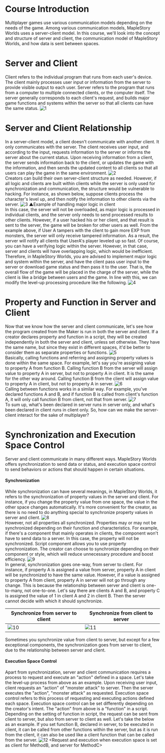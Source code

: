 # Course Introduction
Multiplayer games use various communication models depending on the needs of the game. Among various communication models, MapleStory Worlds uses a server-client model.
In this course, we'll look into the concept and structure of server and client, the communication model of MapleStory Worlds, and how data is sent between spaces.
# Server and Client
Client refers to the individual program that runs from each user's device. The client mainly processes user input or information from the server to provide visible output to each user.
Server refers to the program that runs from a computer to multiple connected clients, or the computer itself. The server generally corresponds to each client's request, and builds major game functions and systems within the server so that all clients can have the same status.
![1](https://mod-file.dn.nexoncdn.co.kr/bbs/1637228699029a52751daf6c943c0a46ca3ca575c1f9e.png "1")
# Server and Client Relationship
In a server-client model, a client doesn't communicate with another client. It only communicates with the server. The client receives user input, and according to the input, requests information to the server or informs the server about the current status. Upon receiving information from a client, the server sends information back to the client, or updates the game with the information, and then sends the updated content to all clients so that all users can play the game in the same environment.
![2](https://mod-file.dn.nexoncdn.co.kr/bbs/16564010009004884f83abef040418e46508302f1d989.png "2")
<br>
Creators can build their own server-client structure as needed. However, if all logic and clients are built within clients while the server is only used for synchronization and communication, the structure would be vulnerable to hacking. For instance, as shown below, suppose clients process the character's level up, and then notify the information to other clients via the server.
![3](https://mod-file.dn.nexoncdn.co.kr/bbs/1656401018765767a747699a14a67bfc9fd13ecf1fe18.png "3")
▲Example of handling major logic in client
<br>
In this case, the server will not be overloaded, as major logic is processed in individual clients, and the server only needs to send processed results to other clients.
However, if a user hacked his or her client, and that result is sent to the server, the game will be broken for other users as well.
From the example above, if User A tampers with the client to gain more EXP from monsters, the server will only receive tampered information. As a result, the server will notify all clients that UserA's player leveled up so fast.
Of course, you can have a verifying logic within the server. However, in that case, server and clients will have overlapping logic, which would be inefficient.
Therefore, in MapleStory Worlds, you are advised to implement major logic and system within the server, and have the client pass user input to the server or download game status and then pass it to the user. That is, the overall flow of the game will be placed in the charge of the server, while the client is like a bridge between users and the game.
In line with this, we can modify the level-up processing procedure like the following.
![4](https://mod-file.dn.nexoncdn.co.kr/bbs/16564010313405c510273dc4b4835af50a54f45b1967b.png "4")
<br>
# Property and Function in Server and Client
Now that we know how the server and client communicate, let's see how the program created from the Maker is run in both the server and client.
If a creator declares property and function in a script, they will be created independently in both the server and client, unless set otherwise.
They have the same name, but since they exist in different spaces, it'd be better to consider them as separate properties or functions.
![5](https://mod-file.dn.nexoncdn.co.kr/bbs/1656401057975779ce7742c954859a422193c5a0eb220.png "5")
<br>
Basically, calling functions and referring and assigning property values is done within the same space.
For example, let's say you're assigning value to property A from function B. Calling function B from the server will assign value to property A in server, but not to property A in client.
It is the same for the other way around. Calling function B from the client will assign value to property A in client, but not to property A in server.
![6](https://mod-file.dn.nexoncdn.co.kr/bbs/1656401069226707b9a8609b349a28dc8f38ec44fb805.png "6")
<br>
Calling between functions works in a similar way. For example, you've declared functions A and B, and if function B is called from client's function A, it will only call function B from client, not that from server.
![7](https://mod-file.dn.nexoncdn.co.kr/bbs/165640107972755dfdec07cd545baae6c1149b76567bb.png "7")
<br>
To sum up, what's been declared in server runs in server only, and what's been declared in client runs in client only.
So, how can we make the server-client interact for the sake of multiplayer?
# Synchronization and Execution Space Control
Server and client communicate in many different ways.
MapleStory Worlds offers synchronization to send data or status, and execution space control to send behaviors or actions that should happen in certain situations.
#### Synchronization
While synchronization can have several meanings, in MapleStory Worlds, it refers to the synchronization of property values in the server and client. For instance, if you change the property value from one space, the value in the other space changes automatically. It's more convenient for the creator, as there is no need to do anything special to synchronize property values in server and client.
![8](https://mod-file.dn.nexoncdn.co.kr/bbs/1656401093501c90d2e065ea248dfaa21ba67b640e1cd.png "8")
<br>
However, not all properties all synchronized.
Properties may or may not be synchronized depending on their function and characteristics. For example, if there's a component that mainly operates in clients, the component won't have to send data to a server. In this case, the property will not be synchronized.
Script component allows you to use property synchronization. The creator can choose to synchronize depending on their component or style, which will reduce unnecessary procedure and boost efficiency.
![9](https://mod-file.dn.nexoncdn.co.kr/bbs/165640110289849c2637a9a3c4b6ea395b2e202164e89.png "9")
<Properties may be or may not be synchronized depending on their setting.>
<br>
In general, synchronization goes one-way, from server to client. For instance, if property A is assigned a value from server, property A in client will be synchronized to have the same value. However, if a value is assigned to property A from client, property A in server will not go through any change.
This is because the relationship between server and client is one-to-many, not one-to-one. Let's say there are clients A and B, and property C is assigned the value of 1 in client A and 2 in client B. Then the server cannot decide with which it should synchronize.

| Synchronize from server to client | Synchronize from client to server |
| --- | --- |
| ![10](https://mod-file.dn.nexoncdn.co.kr/bbs/1656401113982d9490c00f9664a3db5c45b69ca8dbc3c.png "10") | ![11](https://mod-file.dn.nexoncdn.co.kr/bbs/1656921707340d78a7ac5ff71456b8493dfbb3fc7736a.png "11") |

Sometimes you synchronize value from client to server, but except for a few exceptional components, the synchronization goes from server to client, due to the relationship between server and client.
#### Execution Space Control
Apart from synchronization, server and client communication requires a process to request and execute an "action" defined in a space.
Let's take the level-up process from above as an example. Upon receiving user input, client requests an "action" of "monster attack" to server. Then the server executes the "action", "monster attack" as requested. Execution space control refers to this process of requesting and executing actions defined each space.
Execution space control can be set differently depending on the creator's intent.
The "action" from above is a "function" in a script. Depending on the setting of function in script, the request can be sent from client to server, but also from server to client as well.
Let's take the below as an example. If you set function B, declared in server, to be executed in client, it can be called from other functions within the server, but as it is run from the client, it can also be used like a client function that can be called from the server.
![12](https://mod-file.dn.nexoncdn.co.kr/bbs/165640112429409df3933835246e2834bb887ab92c354.png "12")
<Request and execution when execution space is set as client for MethodB, and server for MethodC>

